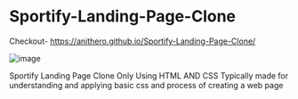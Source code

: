 # Sportify-Landing-Page-Clone 
Checkout- https://anithero.github.io/Sportify-Landing-Page-Clone/

![image](https://github.com/Anithero/Sportify-Landing-Page-Clone/assets/97883650/21cbe675-1e79-4ebe-ad28-c786b0d11f66)

Sportify Landing Page Clone Only Using HTML AND CSS
Typically made for understanding and applying basic css and process of creating a web page
